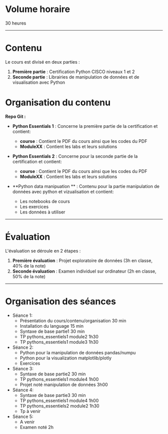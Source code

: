 # Volume horaire
30 heures

---

# Contenu
Le cours est divisé en deux parties :  
1. **Première partie** : Certification Python CISCO niveaux 1 et 2  
2. **Seconde partie** : Librairies de manipulation de données et de visualisation avec Python

# Organisation du contenu
**Repo Git :**

- **Python Essentials 1** : Concerne la première partie de la certification et contient:
  - **course** : Contient le PDF du cours ainsi que les codes du PDF  
  - **ModuleXX** : Contient les labs et leurs solutions  

- **Python Essentials 2** : Concerne pour la seconde partie de la certification et contient:
    - **course** : Contient le PDF du cours ainsi que les codes du PDF  
    - **ModuleXX** : Contient les labs et leurs solutions


- **Python data manipuation ** : Contenu pour la partie manipulation de données avec python et vizualisation et contient:
    - Les notebooks de cours
    - Les exercices
    - Les données à utiliser

---

# Évaluation
L'évaluation se déroule en 2 étapes :  
1. **Première évaluation** : Projet exploratoire de données (3h en classe, 40% de la note)  
2. **Seconde évaluation** : Examen individuel sur ordinateur (2h en classe, 50% de la note)

---

# Organisation des séances

- Séance 1:
  - Présentation du cours/contenu/organisation 30 min
  - Installation du language 15 min
  - Syntaxe de base partie1 30 min
  - TP pythons_essentiels1 module2 1h30
  - TP pythons_essentiels1 module3 1h30
- Séance 2:
  - Python pour la manipulation de données pandas/numpu
  - Python pour la visualization matplotlib/plotly
  - Exercices 
- Séance 3:
  - Syntaxe de base partie2 30 min
  - TP pythons_essentiels1 module4 1h00
  - Projet noté manipulation de données 3h00
- Séance 4:
  - Syntaxe de base partie3 30 min
  - TP pythons_essentiels1 module4 1h00
  - TP pythons_essentiels2 module2 1h30
  - Tp à venir
- Séance 5:
  - A venir
  - Examen noté 2h
